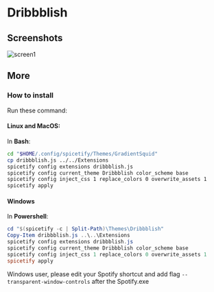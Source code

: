 # Dribbblish

## Screenshots
![screen1](https://media.discordapp.net/attachments/635625925748457482/728824094103175228/unknown.png)


## More
### How to install
Run these command:

#### Linux and MacOS:
In **Bash**:
```bash
cd "$HOME/.config/spicetify/Themes/GradientSquid"
cp dribbblish.js ../../Extensions
spicetify config extensions dribbblish.js
spicetify config current_theme Dribbblish color_scheme base
spicetify config inject_css 1 replace_colors 0 overwrite_assets 1
spicetify apply
```

#### Windows
In **Powershell**:
```powershell
cd "$(spicetify -c | Split-Path)\Themes\Dribbblish"
Copy-Item dribbblish.js ..\..\Extensions
spicetify config extensions dribbblish.js
spicetify config current_theme Dribbblish color_scheme base
spicetify config inject_css 1 replace_colors 0 overwrite_assets 1
spicetify apply
```

Windows user, please edit your Spotify shortcut and add flag `--transparent-window-controls` after the Spotify.exe
